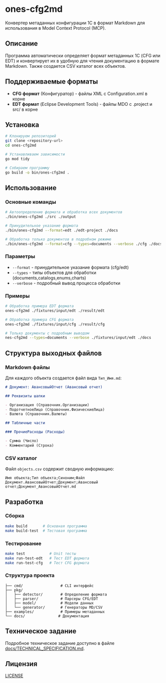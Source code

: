 # ones-cfg2md

Конвертер метаданных конфигурации 1С в формат Markdown для использования в Model Context Protocol (MCP).

## Описание

Программа автоматически определяет формат метаданных 1С (CFG или EDT) и конвертирует их в удобную для чтения документацию в формате Markdown. Также создается CSV каталог всех объектов.

## Поддерживаемые форматы

- **CFG формат** (Конфигуратор) - файлы XML с Configuration.xml в корне
- **EDT формат** (Eclipse Development Tools) - файлы MDO с .project и src/ в корне

## Установка

```bash
# Клонируем репозиторий
git clone <repository-url>
cd ones-cfg2md

# Устанавливаем зависимости
go mod tidy

# Собираем программу
go build -o bin/ones-cfg2md .
```

## Использование

### Основные команды

```bash
# Автоопределение формата и обработка всех документов
./bin/ones-cfg2md ./src ./output

# Принудительное указание формата
./bin/ones-cfg2md --format=edt ./edt-project ./docs

# Обработка только документов в подробном режиме
./bin/ones-cfg2md --format=cfg --types=documents --verbose ./cfg ./docs
```

### Параметры

- `--format` - принудительное указание формата (cfg/edt)
- `--types` - типы объектов для обработки (documents,catalogs,enums,charts)
- `--verbose` - подробный вывод процесса обработки

### Примеры

```bash
# Обработка примера EDT формата
ones-cfg2md ./fixtures/input/edt ./result/edt

# Обработка примера CFG формата  
ones-cfg2md ./fixtures/input/cfg ./result/cfg

# Только документы с подробным выводом
nes-cfg2md --types=documents --verbose ./fixtures/input/edt ./docs
```

## Структура выходных файлов

### Markdown файлы

Для каждого объекта создается файл вида `Тип_Имя.md`:

```markdown
# Документ: АвансовыйОтчет (Авансовый отчет)

## Реквизиты шапки

- Организация (Справочник.Организации)
- ПодотчетноеЛицо (Справочник.ФизическиеЛица)
- Валюта (Справочник.Валюты)

## Табличные части

### ПрочиеРасходы (Расходы)

- Сумма (Число)
- Комментарий (Строка)
```

### CSV каталог

Файл `objects.csv` содержит сводную информацию:

```csv
Имя объекта;Тип объекта;Синоним;Файл
Документ.АвансовыйОтчет;Документ;Авансовый отчет;Документ_АвансовыйОтчет.md
```

## Разработка

### Сборка

```bash
make build       # Основная программа
make build-test  # Тестовая программа
```

### Тестирование

```bash
make test           # Unit тесты
make run-test-edt   # Тест EDT формата
make run-test-cfg   # Тест CFG формата
```

### Структура проекта

```
├── cmd/                 # CLI интерфейс
├── pkg/
│   ├── detector/        # Определение формата
│   ├── parser/          # Парсеры CFG/EDT
│   ├── model/           # Модели данных
│   └── generator/       # Генераторы MD/CSV
├── examples/            # Примеры метаданных
└── docs/               # Документация
```

## Техническое задание

Подробное техническое задание доступно в файле [docs/TECHNICAL_SPECIFICATION.md](docs/TECHNICAL_SPECIFICATION.md).

## Лицензия

[LICENSE](LICENSE)
